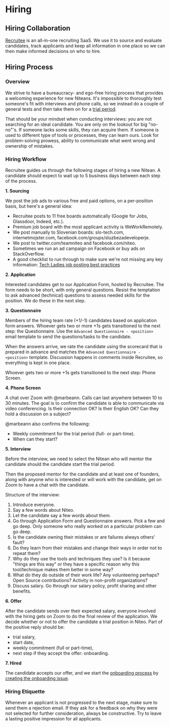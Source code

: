 # Hiring

## Hiring Collaboration

[Recruitee](https://recruitee.com/en) is an all-in-one recruiting SaaS. We use it to source and evaluate candidates, track applicants and keep all information in one place so we can then make informed decisions on who to hire.

## Hiring Process

### Overview

We strive to have a bureaucracy- and ego-free hiring process that provides a welcoming experience for new Niteans. It's impossible to thoroughly test someone's fit with interviews and phone calls, so we instead do a couple of general tests and then take them on for a [trial period].

That should be your mindset when conducting interviews: you are not searching for an ideal candidate. You are only on the lookout for big "no-no"'s. If someone lacks some skills, they can acquire them. If someone is used to different type of tools or processes, they can learn ours. Look for problem-solving prowess, ability to communicate what went wrong and ownership of mistakes.

### Hiring Workflow

Recruitee guides us through the following stages of hiring a new Nitean. A candidate should expect to wait up to 5 business days between each step of the process.

**1. Sourcing**

   We post the job ads to various free and paid options, on a per-position basis, but here's a general idea:
   * Recruitee posts to 11 free boards automatically (Google for Jobs, Glassdoor, Indeed, etc.).
   * Premium job board with the most applicant activity is WeWorkRemotely.
   * We post manually to Slovenian boards: slo-tech.com, internetmojster.com, facebook.com/groups/sluzbezadeveloperje.
   * We post to twitter.com/teamniteo and facebook.com/niteo.
   * Sometimes we run an ad campaign on Facebook or buy ads on StackOverflow.
   * A good checklist to run through to make sure we're not missing any key information: [Tech Ladies job posting best practices](https://gallery.mailchimp.com/9aa99d8f1f6d718def69e9c86/files/d2f6edcf-0b01-4b8e-9453-8ef417b48c7a/Job_Posting_Best_Practices.pdf)

**2. Application**

   Interested candidates get to our Application Form, hosted by Recruitee. The form needs to be short, with only general questions. Resist the temptation to ask advanced (technical) questions to assess needed skills for the position. We do these in the next step.

**3. Questionnaire**

   Members of the hiring team rate (+1/-1) candidates based on application form answers. Whoever gets two or more +1s gets transitioned to the next step: the Questionnaire. Use the `Advanced Questionnaire - <position>` email template to send the questions/tasks to the candidate.

   When the answers arrive, we rate the candidate using the scorecard that is prepared in advance and matches the `Advanced Questionnaire - <position>` template. Discussion happens in comments inside Recruitee, so everything is kept in one place.

   Whoever gets two or more +1s gets transitioned to the next step: Phone Screen.

**4. Phone Screen**

   A chat over Zoom with @marbeann. Calls can last anywhere between 10 to 30 minutes. The goal is to confirm the candidate is able to communicate via video conferencing. Is their connection OK? Is their English OK? Can they hold a discussion on a subject?

   @marbeann also confirms the following:
   * Weekly commitment for the trial period (full- or part-time).
   * When can they start?

**5. Interview**

   Before the interview, we need to select the Nitean who will mentor the candidate should the candidate start the trial period.

   Then the proposed mentor for the candidate and at least one of founders, along with anyone who is interested or will work with the candidate, get on Zoom to have a chat with the candidate.

   Structure of the interview:
   1. Introduce everyone.
   2. Say a few words about Niteo.
   3. Let the candidate say a few words about them.
   4. Go through Application Form and Questionnaire answers. Pick a few and go deep. Only someone who really worked on a particular problem can go deep.
   5. Is the candidate owning their mistakes or are failures always others' fault?
   6. Do they learn from their mistakes and change their ways in order not to repeat them?
   7. Why do they use the tools and techniques they use? Is it because "things are this way" or they have a specific reason why this tool/technique makes them better in some way?
   8. What do they do outside of their work life? Any volunteering perhaps? Open Source contributions? Activity in non-profit organizations?
   9. Discuss salary. Go through our salary policy, profit sharing and other benefits. 

**6. Offer**

   After the candidate sends over their expected salary, everyone involved with the hiring gets on Zoom to do the final review of the application. We decide whether or not to offer the candidate a trial position in Niteo. Part of the positive reply should be:
   * trial salary,
   * start date,
   * weekly commitment (full or part-time),
   * next step if they accept the offer: onboarding.

**7. Hired**

   The candidate accepts our offer, and we start the [onboarding process] by [creating the onboarding issue](https://github.com/teamniteo/operations/issues/new?template=onboarding-trialist-1-start.md).

[trial period]: https://github.com/teamniteo/handbook/blob/master/5_People/onboarding.md#trial-period
[onboarding process]: https://github.com/teamniteo/handbook/blob/master/5_People/onboarding.md

### Hiring Etiquette

Whenever an applicant is not progressed to the next stage, make sure to send them a rejection email. If they ask for a feedback on why they were not selected for further consideration, always be constructive. Try to leave a lasting positive impression for all applicants.
